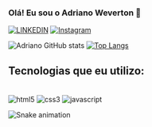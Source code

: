 ### Olá! Eu sou o Adriano Weverton 🖖

[![LINKEDIN](https://img.shields.io/badge/LinkedIn-0077B5?style=for-the-badge&logo=linkedin&logoColor=white)](https://www.linkedin.com/in/adriano-weverton-lara-701b7b227/)
[![Instagram](https://img.shields.io/badge/Instagram-E4405F?style=for-the-badge&logo=instagram&logoColor=white)](https://www.instagram.com/adriano_weverton/)


![Adriano GitHub stats](https://github-readme-stats.vercel.app/api?username=AdrianoWeverton&show_icons=true&theme=dracula)
[![Top Langs](https://github-readme-stats.vercel.app/api/top-langs/?username=AdrianoWeverton&layout=compact)](https://github.com/AdrianoWeverton/github-readme-stats)




## Tecnologias que eu utilizo:

<div style="display: inline_block"><br/>
  <img align="center" alt="html5" src="https://img.shields.io/badge/HTML5-E34F26?style=for-the-badge&logo=html5&logoColor=white">
  <img align="center" alt="css3" src="https://img.shields.io/badge/CSS3-1572B6?style=for-the-badge&logo=css3&logoColor=white">
  <img align="center" alt="javascript" src="https://img.shields.io/badge/JavaScript-F7DF1E?style=for-the-badge&logo=javascript&logoColor=black">
</div>

![Snake animation](https://github.com/AdrianoWeverton/blob/output/github-contribution-grid-snake.svg)
